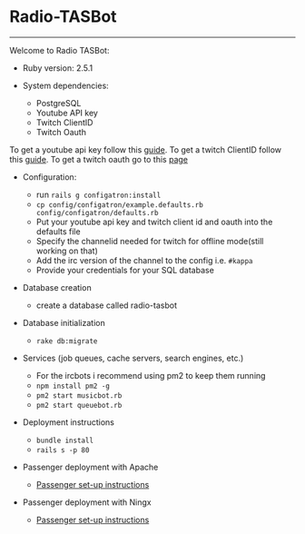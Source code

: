 # Radio-TASBot
____
Welcome to Radio TASBot:

* Ruby version: 2.5.1

* System dependencies: 
  - PostgreSQL 
  - Youtube API key
  - Twitch ClientID
  - Twitch Oauth

To get a youtube api key follow this [guide](https://developers.google.com/youtube/registering_an_application).
To get a twitch ClientID follow this [guide](https://dev.twitch.tv/docs/authentication/#registration).
To get a twitch oauth go to this [page](https://twitchapps.com/tmi/)

* Configuration:
  - run `rails g configatron:install`
  - `cp config/configatron/example.defaults.rb config/configatron/defaults.rb`
  - Put your youtube api key and twitch client id and oauth into the defaults file
  - Specify the channelid needed for twitch for offline mode(still working on that)
  - Add the irc version of the channel to the config i.e. `#kappa`
  - Provide your credentials for your SQL database

* Database creation
  * create a database called radio-tasbot

* Database initialization
  * `rake db:migrate`

* Services (job queues, cache servers, search engines, etc.)
  * For the ircbots i recommend using pm2 to keep them running
  * `npm install pm2 -g`
  * `pm2 start musicbot.rb`
  * `pm2 start queuebot.rb`

* Deployment instructions
  * `bundle install`
  * `rails s -p 80`

* Passenger deployment with Apache
  * [Passenger set-up instructions](https://www.phusionpassenger.com/library/config/apache/intro.html)
* Passenger deployment with Ningx
  * [Passenger set-up instructions](https://www.phusionpassenger.com/library/config/nginx/intro.html)
				       
